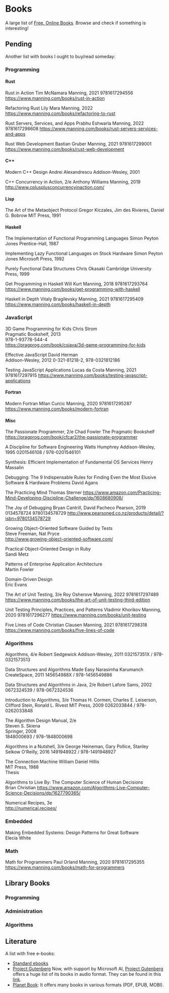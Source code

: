 Books
=====

A large list of [Free, Online Books](https://github.com/vhf/free-programming-books).
Browse and check if something is interesting!


Pending
-------

Another list with books I ought to buy/read someday:

### Programming

#### Rust ####

Rust in Action
   Tim McNamara
   Manning, 2021
   9781617294556
   https://www.manning.com/books/rust-in-action

Refactoring Rust
   Lily Mara
   Manning, 2022
   https://www.manning.com/books/refactoring-to-rust

Rust Servers, Services, and Apps
   Prabhu Eshwarla
   Manning, 2022
   9781617298608
   https://www.manning.com/books/rust-servers-services-and-apps

Rust Web Development
   Bastian Gruber
   Manning, 2021
   9781617299001
   https://www.manning.com/books/rust-web-development

#### C++

Modern C++ Design
   Andrei Alexandrescu
   Addison-Wesley, 2001

C++ Concurrency in Action, 2/e
   Anthony Williams
   Manning, 2019
   http://www.cplusplusconcurrencyinaction.com/

#### Lisp

The Art of the Metaobject Protocol
   Gregor Kiczales, Jim des Rivieres, Daniel G. Bobrow
   MIT Press, 1991

#### Haskell

The Implementation of Functional Programming Languages
   Simon Peyton Jones
   Prentice-Hall, 1987

Implementing Lazy Functional Languages on Stock Hardware
   Simon Peyton Jones
   Microsoft Press, 1992

Purely Functional Data Structures
   Chris Okasaki
   Cambridge University Press, 1999

Get Programming in Haskell
   Will Kurt
   Manning, 2018
   9781617293764
   https://www.manning.com/books/get-programming-with-haskell

Haskell in Depth
   Vitaly Bragilevsky
   Manning, 2021
   9781617295409
   https://www.manning.com/books/haskell-in-depth

### JavaScript ###

3D Game Programming for Kids
   Chris Strom  
   Pragmatic Bookshelf, 2013  
   978-1-93778-544-4  
   https://pragprog.com/book/csjava/3d-game-programming-for-kids

Effective JavaScript
   David Herman  
   Addison-Wesley, 2012
   0-321-81218-2, 978-0321812186  

Testing JavaScript Applications
   Lucas da Costa
   Manning, 2021
   9781617297915
   https://www.manning.com/books/testing-javascript-applications

#### Fortran ####

Modern Fortran
  Milan Curcic
  Manning, 2020
  9781617295287
  https://www.manning.com/books/modern-fortran


#### Misc

The Passionate Programmer, 2/e
   Chad Fowler
   The Pragmatic Bookshelf
   <https://pragprog.com/book/cfcar2/the-passionate-programmer>

A Discipline for Software Engineering
   Watts Humphrey
   Addison-Wesley, 1995
   0201546108 / 978-0201546101

Synthesis: Efficient Implementation of Fundamental OS Services
   Henry Massalin

Debugging: The 9 Indispensable Rules for Finding Even the Most Elusive Software & Hardware Problems
   David Agans

The Practicing Mind
   Thomas Sterner
   https://www.amazon.com/Practicing-Mind-Developing-Discipline-Challenge/dp/1608680908/

The Joy of Debugging
   Bryan Cantrill, David Pacheco
   Pearson, 2019
   0134578724
   9780134578729
   http://www.pearsoned.co.nz/products/detail/?isbn=9780134578729

Growing Object-Oriented Software Guided by Tests  
   Steve Freeman,  Nat Pryce  
   http://www.growing-object-oriented-software.com/

Practical Object-Oriented Design in Ruby  
   Sandi Metz

Patterns of Enterprise Application Architecture  
   Martin Fowler

Domain-Driven Design  
   Eric Evans

The Art of Unit Testing, 3/e
   Roy Osherove
   Manning, 2022
   9781617297489
   https://www.manning.com/books/the-art-of-unit-testing-third-edition

Unit Testing Principles, Practices, and Patterns
   Vladimir Khorikov
   Manning, 2020
   9781617296277
   https://www.manning.com/books/unit-testing

Five Lines of Code
   Christian Clausen
   Manning, 2021
   9781617298318
   https://www.manning.com/books/five-lines-of-code


### Algorithms

Algorithms, 4/e
   Robert Sedgewick
   Addison-Wesley, 2011
   032157351X / 978-0321573513

Data Structures and Algorithms Made Easy
   Narasimha Karumanch
   CreateSpace, 2011
   145654988X / 978-1456549886

Data Structures and Algorithms in Java, 2/e
   Robert Lafore
   Sams, 2002
   0672324539 / 978-0672324536

Introduction to Algorithms, 3/e
   Thomas H. Cormen, Charles E. Leiserson, Clifford Stein, Ronald L. Rivest
   MIT Press, 2009
   0262033844 / 978-0262033848

The Algorithm Design Manual, 2/e  
   Steven S. Skiena  
   Springer, 2008  
   1848000693 / 978-1848000698  

Algorithms in a Nutshell, 3/e
   George Heineman, Gary Pollice, Stanley Selkow
   O'Reilly, 2016
   1491948922 / 978-1491948927

The Connection Machine
   William Daniel Hillis  
   MIT Press, 1988  
   Thesis

Algorithms to Live By: The Computer Science of Human Decisions  
   Brian Christian
   <https://www.amazon.com/Algorithms-Live-Computer-Science-Decisions/dp/1627790365/>

Numerical Recipes, 3e   
   http://numerical.recipes/


### Embedded

Making Embedded Systems: Design Patterns for Great Software  
   Elecia White

### Math ###

Math for Programmers
   Paul Orland
   Manning, 2020
   9781617295355
   https://www.manning.com/books/math-for-programmers

Library Books
-------------

### Programming


### Administration

### Algorithms


Literature
----------

A list with free e-books:

 - [Standard ebooks](https://standardebooks.org/)
 - [Project Gutenberg](https://www.gutenberg.org/)
   Now, with support by Microsoft AI,
   [Project Gutenberg](https://www.gutenberg.org/) offers a huge list of its
   books in audio format.  They can be found in this
   [link](https://marhamilresearch4.blob.core.windows.net/gutenberg-public/Website/).
 - [Planet Book](https://www.planetebook.com/):
   It offers many books in various formats (PDF, EPUB, MOBI).
